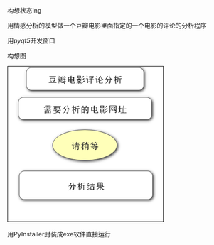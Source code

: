 构想状态ing



用情感分析的模型做一个豆瓣电影里面指定的一个电影的评论的分析程序



用*pyqt5*开发窗口



构想图

![电影评论分析程序构想](tu/电影评论分析程序构想.png)



用PyInstaller封装成exe软件直接运行
